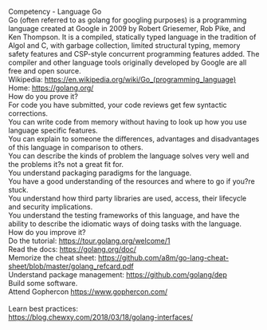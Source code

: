 Competency - Language Go<br />Go (often referred to as golang for googling purposes) is a programming language created at Google in 2009 by Robert Griesemer, Rob Pike, and Ken Thompson. It is a compiled, statically typed language in the tradition of Algol and C, with garbage collection, limited structural typing, memory safety features and CSP-style concurrent programming features added. The compiler and other language tools originally developed by Google are all free and open source.<br />Wikipedia: https://en.wikipedia.org/wiki/Go_(programming_language)<br />Home: https://golang.org/<br />How do you prove it?<br />For code you have submitted, your code reviews get few syntactic corrections.<br />You can write code from memory without having to look up how you use language specific features.<br />You can explain to someone the differences, advantages and disadvantages of this language in comparison to others.<br />You can describe the kinds of problem the language solves very well and the problems it?s not a great fit for.<br />You understand packaging paradigms for the language.<br />You have a good understanding of the resources and where to go if you?re stuck.<br />You understand how third party libraries are used, access, their lifecycle and security implications.<br />You understand the testing frameworks of this language, and have the ability to describe the idiomatic ways of doing tasks with the language.<br />How do you improve it?<br />Do the tutorial: https://tour.golang.org/welcome/1<br />Read the docs: https://golang.org/doc/ <br />Memorize the cheat sheet: https://github.com/a8m/go-lang-cheat-sheet/blob/master/golang_refcard.pdf<br />Understand package management: https://github.com/golang/dep <br />Build some software.<br />Attend Gophercon https://www.gophercon.com/<br /><br />Learn best practices: <br />https://blog.chewxy.com/2018/03/18/golang-interfaces/<br />